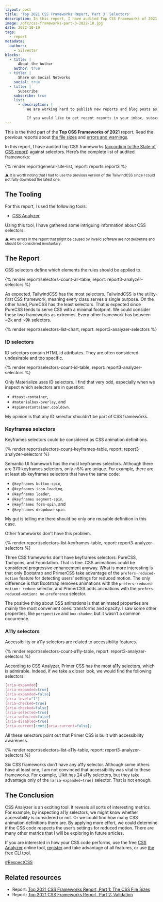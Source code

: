 ```yaml
---
layout: post
title: 'Top 2021 CSS Frameworks Report, Part 3: Selectors'
description: In this report, I have audited Top CSS Frameworks of 2021 (according to the State of CSS report) against selectors.
image: /gfx/css-frameworks-part-3-2022-10.jpg
date: 2022-10-19
tags:
  - report
metadata:
  authors:
    - Silvestar
blocks:
  - title: |
      About the Author
    author: true
  - title: |
      Share on Social Networks
    social: true
  - title: |
      Subscribe
    subscribe: true
    list:
      - description: |
          We are working hard to publish new reports and blog posts as soon as possible.

          If you would like to get recent reports in your inbox, subscribe here!
---
```


This is the third part of the **Top CSS Frameworks of 2021** report. Read the previous reports about [the file sizes](/reports/css-frameworks-part-1-2022-02/) and [errors and warnings](/reports/css-frameworks-part-2-2022-05/).

In this report, I have audited top CSS frameworks ([according to the State of CSS report](https://2021.stateofcss.com/en-US/technologies/css-frameworks)) against selectors. Here’s the complete list of audited frameworks:

{% render report/general-site-list, report: reports.report3 %}

<small>⚠️ It is worth noting that I had to use the previous version of the TailwindCSS since I could not fully download the latest one.</small>

## The Tooling

For this report, I used the following tools:

- [CSS Analyzer](https://www.npmjs.com/package/@projectwallace/css-analyzer)

Using this tool, I have gathered some intriguing information about CSS selectors.

<small>⚠️ Any errors in the report that might be caused by invalid software are not deliberate and should be considered involuntary.</small>

## The Report

CSS selectors define which elements the rules should be applied to.

{% render report/selectors-count-all-table, report: report3-analyzer-selectors %}

As expected, TailwindCSS has the most selectors. TailwindCSS is the utility-first CSS framework, meaning every class serves a single purpose. On the other hand, PureCSS has the least selectors. That is expected since PureCSS tends to serve CSS with a minimal footprint. We could consider these two frameworks as extremes. Every other framework has between ~2k and ~9k selectors.

{% render report/selectors-list-chart, report: report3-analyzer-selectors %}

### ID selectors

ID selectors contain HTML id attributes. They are often considered undesirable and too specific.

{% render report/selectors-count-id-table, report: report3-analyzer-selectors %}

Only Materialize uses ID selectors. I find that very odd, especially when we inspect which selectors are in question:

- `#toast-container`,
- `#materialbox-overlay`, and
- `#spinnerContainer.cooldown`.

My opinion is that any ID selector shouldn’t be part of CSS frameworks.

### Keyframes selectors

Keyframes selectors could be considered as CSS animation definitions.

{% render report/selectors-count-keyframes-table, report: report3-analyzer-selectors %}

Semantic UI framework has the most keyframes selectors. Although there are 370 keyframes selectors, only ~5% are unique. For example, there are at least six keyframes selectors that have the same code:

- `@keyframes button-spin`,
- `@keyframes icon-loading`,
- `@keyframes loader`,
- `@keyframes segment-spin`,
- `@keyframes form-spin`, and
- `@keyframes dropdown-spin`.

My gut is telling me there should be only one reusable definition in this case.

Other frameworks don't have this problem.

{% render report/selectors-list-keyframes-table, report: report3-analyzer-selectors %}

Three CSS frameworks don’t have keyframes selectors: PureCSS, Tachyons, and Foundation. That is fine. CSS animations could be considered progressive enhancement anyway. What is more interesting is that only Bootstrap and PrimerCSS take advantage of the `prefers-reduced-motion` feature for detecting users’ settings for reduced motion. The only difference is that Bootstrap removes animations with the `prefers-reduced-motion: reduce` selector, and PrimerCSS adds animations with the `prefers-reduced-motion: no-preference` selector.

The positive thing about CSS animations is that animated properties are mainly the most convenient ones: transforms and opacity. I saw some other properties, like `perspective` and `box-shadow`, but it wasn’t a common occurrence.

### A11y selectors

Accessibility or a11y selectors are related to accessibility features.

{% render report/selectors-count-a11y-table, report: report3-analyzer-selectors %}

According to CSS Analyzer, Primer CSS has the most a11y selectors, which is admirable. Indeed, if we take a closer look, we would find the following selectors:

```css
[aria-expanded]
[aria-expanded=true]
[aria-expanded=false]
[aria-level="1"]
[aria-checked=true]
[aria-checked=false]
[aria-selected=true]
[aria-selected=false]
[aria-disabled=true]
[aria-current]:not([aria-current=false])
```

All these selectors point out that Primer CSS is built with accessibility awareness.

{% render report/selectors-list-a11y-table, report: report3-analyzer-selectors %}

Six CSS frameworks don’t have any a11y selector. Although some others have at least one, I am not convinced that accessibility was vital to these frameworks. For example, UIkit has 24 a11y selectors, but they take advantage only of the `[aria-expanded=true]` selector. That is not enough.

## The Conclusion

CSS Analyzer is an exciting tool. It reveals all sorts of interesting metrics. For example, by inspecting a11y selectors, we might know whether accessibility is considered or not. Or we could find how many CSS animation definitions there are. By applying more effort, we could determine if the CSS code respects the user’s settings for reduced motion. There are many other metrics that I will be exploring in future articles.

If you are interested in how your CSS code performs, use the free [CSS Analyzer](https://www.projectwallace.com/analyze-css) online tool, [register](https://www.projectwallace.com/register) and take advantage of all features, or use [the free CLI tool](https://www.npmjs.com/package/@projectwallace/css-analyzer).

[#RespectCSS](https://twitter.com/search?q=%23RespectCSS&src=typed_query)

## Related resources

- Report: [Top 2021 CSS Frameworks Report, Part 1: The CSS File Sizes](/reports/css-frameworks-part-1-2022-02/)
- Report: [Top 2021 CSS Frameworks Report, Part 2: Validation](/reports/css-frameworks-part-2-2022-05/)
